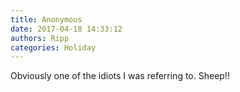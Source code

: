 ```yaml
---
title: Anonymous
date: 2017-04-18 14:33:12
authors: Ripp
categories: Holiday
---
```


 Obviously one of the idiots I was referring to. Sheep!!
